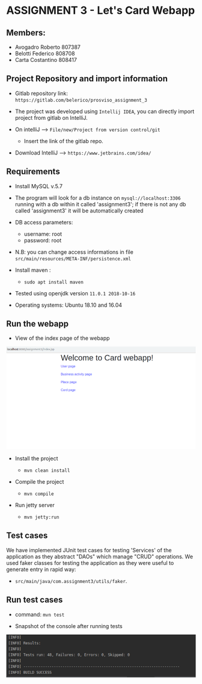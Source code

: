 # ASSIGNMENT 3 - Let's Card Webapp

## Members:
+ Avogadro Roberto 807387
+ Belotti Federico 808708    
+ Carta Costantino 808417
    
## Project Repository and import information
+ Gitlab repository link: `https://gitlab.com/belerico/prosviso_assignment_3`

+ The project was developed using `Intellij IDEA`, you can directly import project from gitlab on IntelliJ.
+ On intelliJ --> ``File/new/Project from version control/git``
    + Insert the link of the gitlab repo.

+ Download IntelliJ --> `https://www.jetbrains.com/idea/`

## Requirements

+ Install MySQL v.5.7
+ The program will look for a db instance on `mysql://localhost:3306` running with a db within it called 'assignment3'; if there is not any db called 'assignment3' it will be automatically created
+ DB access parameters:
    + username: root
    + password: root
+ N.B: you can change access informations in file `src/main/resources/META-INF/persistence.xml`

+ Install maven : 
    + `sudo apt install maven`

+ Tested using openjdk version `11.0.1 2018-10-16`

+ Operating systems: Ubuntu 18.10 and 16.04 


## Run the webapp

+ View of the index page of the webapp

![](.README/CardWebapp.png)

+ Install the project
    + `mvn clean install`

+ Compile the project
    + `mvn compile`

+ Run jetty server
    + `mvn jetty:run`


## Test cases

We have implemented JUnit test cases for testing 'Services' of the application as they abstract "DAOs" which manage "CRUD" operations.
We used faker classes for testing the application as they were useful to generate entry in rapid way:
+ `src/main/java/com.assignment3/utils/faker`.

## Run test cases
+ command: `mvn test`

+ Snapshot of the console after running tests

![](.README/Test.png)




